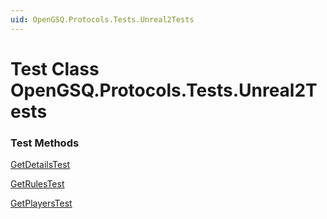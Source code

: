 ```yaml
---
uid: OpenGSQ.Protocols.Tests.Unreal2Tests
---
```


# Test Class OpenGSQ.Protocols.Tests.Unreal2Tests

### Test Methods

[GetDetailsTest](xref:OpenGSQ.Protocols.Tests.Unreal2Tests.GetDetailsTest)

[GetRulesTest](xref:OpenGSQ.Protocols.Tests.Unreal2Tests.GetRulesTest)

[GetPlayersTest](xref:OpenGSQ.Protocols.Tests.Unreal2Tests.GetPlayersTest)
